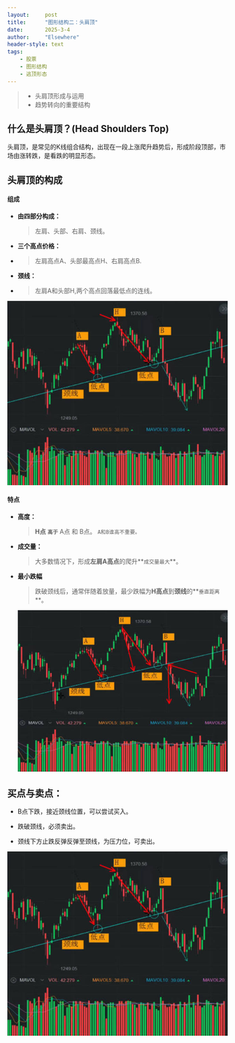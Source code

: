 ```yaml
---
layout: 	post
title: 		"图形结构二：头肩顶"
date:       2025-3-4
author: 	"Elsewhere"
header-style: text
tags:
    - 股票
    - 图形结构
    - 逃顶形态
---
```


> - 头肩顶形成与运用
> - 趋势转向的重要结构

## 什么是头肩顶？(Head Shoulders Top)


头肩顶，是常见的K线组合结构，出现在一段上涨爬升趋势后，形成阶段顶部，市场由涨转跌，是看跌的明显形态。

## 头肩顶的构成

#### 组成

- **由四部分构成：**

  > 左肩、头部、右肩、颈线。

- **三个高点价格：**

- > 左肩高点A、头部最高点H、右肩高点B.

- **颈线：**

- > 左肩A和头部H,两个高点回落最低点的连线。

![img](/img/2025/03/04-40/1.jpg)

#### 特点

- **高度：**
  
  > **H点** **`高于`** A点 和 B点。
  > `A和B谁高不重要。`
- **成交量：**
  
  > 大多数情况下，形成**左肩A高点**的爬升**`成交量最大`**。
- **最小跌幅**
  
  > 跌破颈线后，通常伴随着放量，最少跌幅为**H高点**到**颈线**的**`垂直距离`**。
  
  ![img](/img/2025/03/04-40/2.jpg)

## 买点与卖点：

- B点下跌，接近颈线位置，可以尝试买入。

- 跌破颈线，必须卖出。

- 颈线下方止跌反弹反弹至颈线，为压力位，可卖出。

![img](/img/2025/03/04-40/1.jpg)

